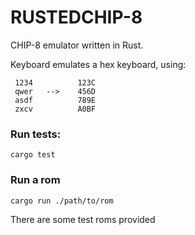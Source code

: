 # RUSTEDCHIP-8

CHIP-8 emulator written in Rust.

Keyboard emulates a hex keyboard, using:
```
 1234          123C
 qwer   -->    456D
 asdf          789E
 zxcv          A0BF
  ```            

### Run tests:
`cargo test`

### Run a rom
`cargo run ./path/to/rom`

There are some test roms provided
